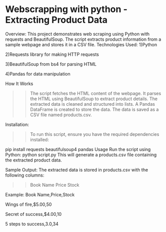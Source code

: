 # Webscrapping with python - Extracting Product Data
Overview:
  This project demonstrates web scraping using Python with requests and BeautifulSoup. The script extracts product information from a sample webpage and stores it in a CSV file.
Technologies Used:
  1)Python
  
  2)Requests library for making HTTP requests
  
  3)BeautifulSoup from bs4 for parsing HTML
  
  4)Pandas for data manipulation
  
How It Works
>>The script fetches the HTML content of the webpage.
>>It parses the HTML using BeautifulSoup to extract product details.
>>The extracted data is cleaned and structured into lists.
>>A Pandas DataFrame is created to store the data.
>>The data is saved as a CSV file named products.csv.

Installation:
>>To run this script, ensure you have the required dependencies installed:

pip install requests beautifulsoup4 pandas
Usage
Run the script using Python:
python script.py
This will generate a products.csv file containing the extracted product data.

Sample Output:
The extracted data is stored in products.csv with the following columns:
>>Book Name
>>Price
>>Stock

Example:
Book Name,Price,Stock

Wings of fire,$5.00,50

Secret of success,$4.00,10

5 steps to success,3.0,34

